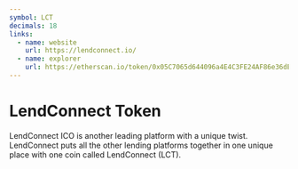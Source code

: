 ```yaml
---
symbol: LCT
decimals: 18
links:
  - name: website
    url: https://lendconnect.io/
  - name: explorer
    url: https://etherscan.io/token/0x05C7065d644096a4E4C3FE24AF86e36dE021074b
---
```


# LendConnect Token

LendConnect ICO is another leading platform with a unique twist. LendConnect puts all the other lending platforms together in one unique place with one coin called LendConnect (LCT).
